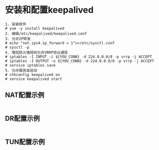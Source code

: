 # 安装和配置keepalived
```
1. 安装软件
# yum -y install keepalived
2. 编辑/etc/keepalived/keepalived.conf
3. 允许IP转发
# echo "net.ipv4.ip_forward = 1">>/etc/sysctl.conf
# sysctl -p
4. 增加防火墙规则允许VRRP协议通信
# iptables -I INPUT -i ${YOU_CONN} -d 224.0.0.0/8 -p vrrp -j ACCEPT
# iptables -I OUTPUT -o ${YOU_CONN} -d 224.0.0.0/8 -p vrrp -j ACCEPT
# service iptables save
5. 允许服务自启动
# chkconfig keepalived on
# service keepalived start
```

## NAT配置示例
```

```

## DR配置示例
```
```

## TUN配置示例
```
```

